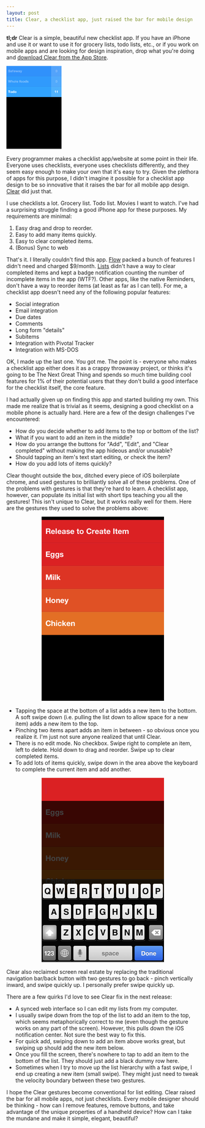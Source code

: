 ```yaml
---
layout: post
title: Clear, a checklist app, just raised the bar for mobile design
---
```


**tl;dr** Clear is a simple, beautiful new checklist app. If you have an iPhone and use it or want to use it for grocery lists, todo lists, etc., or if you work on mobile apps and are looking for design inspiration, drop what you're doing and <a href='http://itunes.apple.com/us/app/clear/id493136154?mt=8' target='_blank'>download Clear from the App Store</a>.

<img src='/images/clear-lists.png' alt='Clear lists' width='144' height='216' class='left' />

Every programmer makes a checklist app/website at some point in their life. Everyone uses checklists, everyone uses checklists differently, and they seem easy enough to make your own that it's easy to try. Given the plethora of apps for this purpose, I didn't imagine it possible for a checklist app design to be so innovative that it raises the bar for all mobile app design. <a href="http://www.realmacsoftware.com/clear/" target='_blank'>Clear</a> did just that.

I use checklists a lot. Grocery list. Todo list. Movies I want to watch. I've had a surprising struggle finding a good iPhone app for these purposes. My requirements are minimal:

1. Easy drag and drop to reorder.
1. Easy to add many items quickly.
1. Easy to clear completed items.
1. (Bonus) Sync to web

That's it. I literally couldn't find this app. <a href="http://www.getflow.com/" target='_blank'>Flow</a> packed a bunch of features I didn't need and charged $9/month. <a href="http://itunes.apple.com/us/app/lists/id423591440?mt=8" target="_blank">Lists</a> didn't have a way to clear completed items and kept a badge notification counting the number of incomplete items in the app (WTF?). Other apps, like the native Reminders, don't have a way to reorder items (at least as far as I can tell). For me, a checklist app doesn't need any of the following popular features:

* Social integration
* Email integration
* Due dates
* Comments
* Long form "details"
* Subitems
* Integration with Pivotal Tracker
* Integration with MS-DOS

OK, I made up the last one. You got me. The point is - everyone who makes a checklist app either does it as a crappy throwaway project, or thinks it's going to be The Next Great Thing and spends so much time building cool features for 1% of their potential users that they don't build a good interface for the checklist itself, the core feature.

I had actually given up on finding this app and started building my own. This made me realize that is trivial as it seems, designing a good checklist on a mobile phone is actually hard. Here are a few of the design challenges I've encountered:

* How do you decide whether to add items to the top or bottom of the list?
* What if you want to add an item in the middle?
* How do you arrange the buttons for "Add", "Edit", and "Clear completed" without making the app hideous and/or unusable?
* Should tapping an item's text start editing, or check the item?
* How do you add lots of items quickly?

Clear thought outside the box, ditched every piece of iOS boilerplate chrome, and used gestures to brilliantly solve all of these problems. One of the problems with gestures is that they're hard to learn. A checklist app, however, can populate its initial list with short tips teaching you all the gestures! This isn't unique to Clear, but it works really well for them. Here are the gestures they used to solve the problems above:

<p><center><img src='/images/clear-gesture.png' alt='Screenshot: Pull down to add an item' width='320' height='480' /></center></p>

* Tapping the space at the bottom of a list adds a new item to the bottom. A soft swipe down (i.e. pulling the list down to allow space for a new item) adds a new item to the top.
* Pinching two items apart adds an item in between - so obvious once you realize it. I'm just not sure anyone realized that until Clear.
* There is no edit mode. No checkbox. Swipe right to complete an item, left to delete. Hold down to drag and reorder. Swipe up to clear completed items.
* To add lots of items quickly, swipe down in the area above the keyboard to complete the current item and add another.

<p><center><img src='/images/clear-edit.png' alt='Screenshot: editing/adding items' width='320' height='480' /></center></p>

Clear also reclaimed screen real estate by replacing the traditional navigation bar/back button with two gestures to go back - pinch vertically inward, and swipe quickly up. I personally prefer swipe quickly up.

There are a few quirks I'd love to see Clear fix in the next release:

* A synced web interface so I can edit my lists from my computer.
* I usually swipe down from the top of the list to add an item to the top, which seems metaphorically correct to me (even though the gesture works on any part of the screen). However, this pulls down the iOS notification center. Not sure the best way to fix this.
* For quick add, swiping down to add an item above works great, but swiping up should add the new item below.
* Once you fill the screen, there's nowhere to tap to add an item to the bottom of the list. They should just add a black dummy row here.
* Sometimes when I try to move up the list hierarchy with a fast swipe, I end up creating a new item (small swipe). They might just need to tweak the velocity boundary between these two gestures.

I hope the Clear gestures become conventional for list editing. Clear raised the bar for all mobile apps, not just checklists. Every mobile designer should be thinking - how can I remove features, remove buttons, and take advantage of the unique properties of a handheld device? How can I take the mundane and make it simple, elegant, beautiful?
